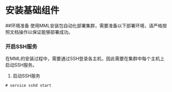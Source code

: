 # 安装基础组件

##环境准备
使用MML安装包自动化部署集群，需要准备以下部署环境，请严格按照文档操作以保证能够部署成功。

### 开启SSH服务
在MML的安装过程中，需要通过SSH登录各主机，因此需要在集群中每个主机上启动SSH服务。
1. 启动SSH服务

```
# service sshd start
```


